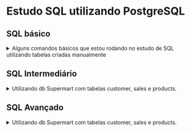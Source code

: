 # Estudo SQL utilizando PostgreSQL

## SQL básico
<details>
<summary>Alguns comandos básicos que estou rodando no estudo de SQL utilizando tabelas criadas manualmente</summary>

#### Criar tabela

Para criar uma tabela com o nome science_class com as colunas enrollment_no, name e science marks
```
create table science_class (enrollment_no INT, name VARCHAR, science_Marks INT);
  ```
#### Inserir dados
```
insert into science_class values (1, 'Ana', 90), (2, 'Bruno',100), (3,'Carlos',84),(4,'Daniela',95);
```
#### Selecionar 

Selecionar todas as colunas usando o *:
```
select * from science_class;
```
|enrollment_no|name|science_marks|
|-------------|----|-------------|
|1|Ana|90|
|2|Bruno|100|
|3|Carlos|84|
|4|Daniela|95|

Selecionar alunos com nota maior que 90 usando where:
```
select * from science_class where science_marks>90;
```
	
|enrollment_no|name|science_marks|
|-------------|----|-------------|
|2|Bruno|100|
|4|Daniela|95|
  
Selecionar somente o nome dos alunos com nota maior que 90 usando where:
```
select name from science_class where science_marks>90;
```
|name|
|----|
|Bruno|
|Daniela|



#### Alterar dados
```
update science_class set  science_marks = 110 WHERE name = 'Bruno';
  select * from science_class
```
|enrollment_no|name|science_marks|
|-------------|----|-------------|
|1|Ana|90|
|3|Carlos|84|
|4|Daniela|95|
|2|Bruno|110|

#### Deletar linhas
```
insert into science_class values (5, 'Evandro', 30);
delete from science_class where name = 'Evandro';
```
#### Alterar propriedade da coluna
```
alter table science_class rename column name to student_name;
```
|enrollment_no|student_name|science_marks|
|-------------|------------|-------------|
|1|Ana|90|
|3|Carlos|84|
|4|Daniela|95|
|2|Bruno|110|

</details>

## SQL Intermediário
<details>
	<summary>Utilizando db Supermart com tabelas customer, sales e products.</summary>

#### WHERE e IN

```
select * from customer where state in ('California', 'New York');
```
```
select * from customer where city in ('Seattle', 'New York City', 'Fresno', 'Chicado') ;
```
|customer_id|customer_name|segment|age|country|city|state|postal_code|region|
|-----------|-------------|-------|---|-------|----|-----|-----------|------|
|IM-15070|Irene Maddox|Consumer|66|United States|Seattle|Washington|98103|West|
|JM-15265|Janet Molinari|Corporate|23|United States|New York City|New York|10024|East|
|HM-14980|Henry MacAllister|Consumer|35|United States|New York City|New York|10009|East|
|...


#### WHERE e BETWEEN e NOT

Idade entre 20 e 50<br/>
```
select * from customer where age between 20 and 50  order by age asc ;
```
|customer_id|customer_name|segment|age|country|city|state|postal_code|region|
|-----------|-------------|-------|---|-------|----|-----|-----------|------|
|BE-11335|Bill Eplett|Home Office|20|United States|Jackson|Michigan|49201|Central|
|DK-13150|David Kendrick|Corporate|20|United States|Decatur|Illinois|62521|Central|
|FP-14320|Frank Preis|Consumer|20|United States|Los Angeles|California|90008|West|
|...


Idade não está entre 20 e 30<br/>
```
select * from customer where age not between 20 and 30  order by age asc ;
```
|customer_id|customer_name|segment|age|country|city|state|postal_code|region|
|-----------|-------------|-------|---|-------|----|-----|-----------|------|
|CC-12610|Corey Catlett|Corporate|18|United States|Philadelphia|Pennsylvania|19134|East|
|DM-13525|Don Miller|Corporate|18|United States|Houston|Texas|77070|Central|
|CC-12220|Chris Cortes|Consumer|18|United States|La Porte|Indiana|46350|Central|
|...


#### Wildcards
Wildcards são utilizados para substituir caracteres em uma string, sendo que:
	
	
_  Representa um caractere<br/>
% Representa zero ou mais caractereres


Clientes que o primeiro nome tem cinco letras e a cidade começa com L <br/>
```
select * from customer where customer_name like '_____ %' AND city like 'L%' order by customer_name asc
```
|customer_id|customer_name|segment|age|country|city|state|postal_code|region|
|-----------|-------------|-------|---|-------|----|-----|-----------|------|
|AB-10150|Aimee Bixby|Consumer|65|United States|Long Beach|New York|11561|East|
|BE-11410|Bobby Elias|Consumer|54|United States|Lancaster|Ohio|43130|East|
|BT-11440|Bobby Trafton|Consumer|20|United States|Littleton|Colorado|80122|West|
|...



Clientes que o primeiro nome tem cinco letras e a cidade não começa com A <br/>
```
select * from customer where customer_name like '_____ %' AND city not like 'A%' order by city asc
```
|customer_id|customer_name|segment|age|country|city|state|postal_code|region|
|-----------|-------------|-------|---|-------|----|-----|-----------|------|
|CS-12250|Chris Selesnick|Corporate|59|United States|Bossier City|Louisiana|71111|South|
|BD-11635|Brian Derr|Consumer|42|United States|Bowling Green|Kentucky|42104|South|
|GT-14635|Grant Thornton|Corporate|19|United States|Burlington|North Carolina|27217|South|
|...



Clientes que o primeiro nome tem cinco letras, a cidade começa com L e são dos estados de Ohio e Colorado <br/>
```
select * from customer where customer_name like '_____ %' AND 
city like 'L%' and state in ('Ohio', 'Colorado') order by customer_name asc;
```
|customer_id|customer_name|segment|age|country|city|state|postal_code|region|
|-----------|-------------|-------|---|-------|----|-----|-----------|------|
|BE-11410|Bobby Elias|Consumer|54|United States|Lancaster|Ohio|43130|East|
|BT-11440|Bobby Trafton|Consumer|20|United States|Littleton|Colorado|80122|West|
|FC-14245|Frank Carlisle|Home Office|20|United States|Lakewood|Ohio|44107|East|
|TZ-21580|Tracy Zic|Consumer|65|United States|Louisville|Colorado|80027|West|


#### Exercícios

Selecionar clientes distintos de cidades que são da região norte e sul<br/>
```
select distinct customer_name, city, region from customer where region in('North', 'East')
```
|customer_name|city|region|
|-------------|----|------|
|Gene McClure|Providence|East|
|Toby Braunhardt|Washington|East|
|Alejandro Ballentine|Lorain|East|
|...



Selecionar todos os pedidos com valor entre 100 e 500<br/>
```
select * from sales where sales between 100 and 500
```

|order_line|order_id|order_date|ship_date|ship_mode|customer_id|product_id|sales|quantity|discount|profit|
|----------|--------|----------|---------|---------|-----------|----------|-----|--------|--------|------|
|1|CA-2016-152156|2016-11-08|2016-11-11|Second Class|CG-12520|FUR-BO-10001798|261.96|2|0.0|41.9136|
|10|CA-2014-115812|2014-06-09|2014-06-14|Standard Class|BH-11710|OFF-AP-10002892|114.9|5|0.0|34.47|
|14|CA-2016-161389|2016-12-05|2016-12-10|Standard Class|IM-15070|OFF-BI-10003656|407.976|3|0.2|132.5922|
|...


Selecionar todos os clientes que o último nome tem 4 caracteres<br/>
```
select * from customer where customer_name like '% ____';
```
|customer_id|customer_name|segment|age|country|city|state|postal_code|region|
|-----------|-------------|-------|---|-------|----|-----|-----------|------|
|CG-12520|Claire Gute|Consumer|67|United States|Henderson|Kentucky|42420|South|
|DV-13045|Darrin Van Huff|Corporate|31|United States|Los Angeles|California|90036|West|
|PK-19075|Pete Kriz|Consumer|46|United States|Madison|Wisconsin|53711|Central|
|...


#### ORDER

Pode ser feito ordem ascendente (ASC) ou descendente (desc) e utilizando um ou mais parâmetros<br/>

```
select * from customer where state = 'Florida' order by age asc ;

select * from customer where state = 'Florida'  order by customer_name asc, segment asc, age desc
```

Também é possível usar um index das colunas no lugar do nome da coluna. Nesse caso customer_name é a 2a coluna, segment a 3a e age a 4a, produzindo o mesmo resultado da query anterior
```
select * from customer where state = 'Florida'  order by 2 asc, 3 asc, 4 desc 
```
|customer_id|customer_name|segment|age|country|city|state|postal_code|region|
|-----------|-------------|-------|---|-------|----|-----|-----------|------|
|AH-10195|Alan Haines|Corporate|67|United States|Tamarac|Florida|33319|South|
|AS-10240|Alan Shonely|Consumer|68|United States|Tampa|Florida|33614|South|
|AG-10525|Andy Gerbode|Corporate|69|United States|Saint Petersburg|Florida|33710|South|
|...


#### ORDER e LIMIT

O limit define quantas linhas vão ser retornadas. No exemplo usei a coluna age para ordenar. Os clientes com menores idades serão selecionados se usar a ordem asc. Os clientes com maiores idades serão selecionados se usar a ordem desc.
```
select * from customer where segment = 'Corporate' order by 4 asc limit 3
```
|customer_id|customer_name|segment|age|country|city|state|postal_code|region|
|-----------|-------------|-------|---|-------|----|-----|-----------|------|
|SP-20650|Stephanie Phelps|Corporate|18|United States|San Jose|California|95123|West|
|SC-20770|Stewart Carmichael|Corporate|18|United States|Decatur|Alabama|35601|South|
|MP-17965|Michael Paige|Corporate|18|United States|Lawrence|Massachusetts|1841|East|


#### Exercícios

Selecionar todas as vendas com desconto maior que zero ordenando por ordem decrescente de desconto
```
select * from sales where discount > 0 order by discount desc 
```

Selecionar as 3 primeiras linhas de vendas com desconto maior que zero ordenando por ordem decrescente de desconto
```
select * from sales where discount > 0 order by discount desc limit 3
```
|order_line|order_id|order_date|ship_date|ship_mode|customer_id|product_id|sales|quantity|discount|profit|
|----------|--------|----------|---------|---------|-----------|----------|-----|--------|--------|------|
|16|US-2015-118983|2015-11-22|2015-11-26|Standard Class|HP-14815|OFF-BI-10000756|2.544|3|0.8|-3.816|
|15|US-2015-118983|2015-11-22|2015-11-26|Standard Class|HP-14815|OFF-AP-10002311|68.81|5|0.8|-123.858|
|76|US-2017-118038|2017-12-09|2017-12-11|First Class|KB-16600|OFF-BI-10004182|1.248|3|0.8|-1.9344|


#### COUNT e AS

AS é o nome que vai ser dado para a coluna ou tabela<br/>
Para contar o número de produtos vendidos e 
```
select count(*) as "Number of Products Sold" from sales
```
|Number of Products Sold|
|-----------------------|
|9994|


Para contar o número de produtos e de vendas (pode ter mais de um produto em uma venda)
```
select count(order_line) as "Number of Products Sold", count(distinct order_id) as "Number of Sales" from sales
```
|Number of Products Sold|Number of Sales|
|-----------------------|---------------|
|9994|5009|


Para ver qual cliente fez mais compras
```
select customer_id , count(distinct order_id) as "Number of Sales by Customer" from sales group by customer_id order by 2 desc
```
|customer_id|Number of Sales by Customer|
|-----------|---------------------------|
|EP-13915|17|
|EA-14035|13|
|CK-12205|13|


#### SUM

Para calcular o lucro total
```
select sum(Profit) as "Total Profit" from sales
```
|Total Profit|
|------------|
|286397.0217000013|


Para calcular o lucro total de um produto específico
```
select sum(Profit) as "Total Profit" from sales where product_id = 'FUR-CH-10000454'
```
|product_id|Total Profit|
|----------|------------|
|FUR-CH-10000454|1927.442|

Para calcular o total de vendas um produto específico
```
select  product_id, sum(quantity) as "Total Quantity" from sales where product_id = 'FUR-CH-10000454' group by product_id 
```
|product_id|Total Quantity|
|----------|--------------|
|FUR-CH-10000454|51|

#### AVG

Para calcular um valor médio
```
select avg(age) "Average Customer Age" from customer c
```
|Average Customer Age|
|--------------------|
|44.4678436317780580|

Para encontrar os estados com consumidores em média mais jovens
```
select state, avg(age) as "Average Customer Age" from customer c group by state order by 2
```
|state|Average Customer Age|
|-----|--------------------|
|Kansas|20.0000000000000000|
|District of Columbia|24.0000000000000000|
|Arkansas|30.0000000000000000|

Valor médio pago em comissões considerando comissão de 10%
```
select avg(sales * 0.10) as "Average Comission Value" from sales
```
|Average Comission Value|
|-----------------------|
|22.985800083049867|


#### MAX e MIN

Para encontrar o valor da menor venda do mês de Junho de 2015
```
select min(sales) as "Minimum Sales Value from June 2015" from sales where order_date between '2015-06-01' and '2015-06-30'
```
|Minimum Sales Value from June 2015|
|----------------------------------|
|0.984|

Para encontrar o valor da maior venda do mês de Junho de 2015

```
select max(sales) as "Maximum Sales Value from June 2015" from sales where order_date between '2015-06-01' and '2015-06-30'
```
|Maximum Sales Value from June 2015|
|----------------------------------|
|3050.376|


#### Exercícios

Calcular o total de sales
```
select sum(sales) as "Sum of Sales" from sales
```
|Sum of Sales|
|------------|
|2297200.860299955|

Calcular o total de clientes da região norte com idade entre 20 e 30
```
select count(customer_id) from customer where region = 'North' and age between 20 and 30
```
|count|
|-----|
|0|

Calcular a idade média de clientes da região Leste
```
select avg(age) as "Average Customer Age from East Region" from customer c where region = 'East'
```
|Average Customer Age from East Region|
|-------------------------------------|
|44.3363636363636364|

Calcular a idade mínima e máxima de clientes da Filadélfia
```
select min(age) as "Minimum Customer Age from Philadelphia", max(age) as "Maximum Customer Age from Philadelphia" from customer c where city = 'Philadelphia'
```
|Minimum Customer Age from Philadelphia|Maximum Customer Age from Philadelphia|
|--------------------------------------|--------------------------------------|
|18|70|

#### Group by
(Já foi usado mas reforçado aqui)

Calcular o número de clientes em cada região
```
select region, count(distinct customer_id) as "Customer Count" from customer c group by region order by 2 desc
```
|region|Customer Count|
|------|--------------|
|West|255|
|East|220|
|Central|184|
|South|134|

Calcular a quantidade de itens vendidos por produto
```
select product_id, sum(quantity) as "Quantity Sold" from sales group by product_id order by 2 desc
```
|product_id|Quantity Sold|
|----------|-------------|
|TEC-AC-10003832|75|
|OFF-PA-10001970|70|
|OFF-BI-10001524|67|
|...


Encontrar os clientes que mais gastam (total de compras)
```
select customer_id, count(distinct order_line) as "Number of Purchases", min(sales) as "Minimum Sales Value", 
avg(sales) as "Average Sales Value", max(sales) as "Maximum Sales Value", sum(sales) as "Total Sales Value"   
from sales group by customer_id order by 6 desc limit 5
```
|customer_id|Number of Purchases|Minimum Sales Value|Average Sales Value|Maximum Sales Value|Total Sales Value|
|-----------|-------------------|-------------------|-------------------|-------------------|-----------------|
|SM-20320|15|3.488|1669.5366666666666|22638.48|25043.05|
|TC-20980|12|7.312|1587.684833333333|17499.95|19052.217999999997|
|RB-19360|18|4.448|839.8521666666667|13999.96|15117.339|
|TA-21385|10|7.04|1459.562|11199.968|14595.619999999999|
|HL-15040|11|6.63|1170.2998181818182|10499.97|12873.297999999999|

#### HAVING

HAVING é usada para colunas agregadas e WHERE em colunas não agregadas.


Contar número de clientes por cidade e região e selecionar somente aquelas com mais de 10 clientes
```
select city, region, count(distinct customer_id) as "Customer Count" from customer c group by city, region having count(3) > 10 order by 3 desc 
```
|city|region|Customer Count|
|----|------|--------------|
|New York City|East|68|
|Los Angeles|West|58|
|Philadelphia|East|46|
|San Francisco|West|41|
|Seattle|West|31|
|Houston|Central|28|
|Chicago|Central|19|
|San Diego|West|13|
|Dallas|Central|13|
|Jacksonville|South|11|

#### Exercícios

Tabela com valor total em vendas $, total de itens vendidos, número de pedidos, menor valor de venda, média do valor de venda, maior valor de venda
```
select sum(sales) as "Total Sales in $", sum(quantity) as "Total Quantity", count(distinct order_id) as "Number of Orders",
min(sales) as "Minimum Sales Value", avg(sales) as "Average Sales Value", max(sales) as "Maximum Sales Value" from sales
```
|Total Sales in $|Total Quantity|Number of Orders|Minimum Sales Value|Average Sales Value|Maximum Sales Value|
|----------------|--------------|----------------|-------------------|-------------------|-------------------|
|2297200.860299955|37873|5009|0.444|229.8580008304938|22638.48|

Listar produtos com menos de 10 itens vendidos em ordem crescente
```
select product_id, sum(quantity) as "By Product Sales Quantity" from sales group by product_id having sum(quantity) < 10 order by 2 asc
```

|product_id|By Product Sales Quantity|
|----------|-------------------------|
|OFF-PA-10000048|1|
|TEC-MA-10003493|1|
|FUR-BO-10002206|1|
|...


#### CASE WHEN

Funciona basicamente como o IF e ELSE.
Para classificar categoricamente a idade dos clientes
```
select customer_id, customer_name, age , case 
			when age<21 then 'Young'	
			when age>60 then 'Elderly' 
			else 'Adult'	
		end as Age_category	from customer;
```

|customer_id|customer_name|age|age_category|
|-----------|-------------|---|------------|
|CG-12520|Claire Gute|67|Elderly|
|DV-13045|Darrin Van Huff|31|Adult|
|SO-20335|Sean O'Donnell|65|Elderly|
|BH-11710|Brosina Hoffman|20|Young|
|...

Dá para contar o número de clientes em cada categoria
```
select count(case when age<=21 then 'Young' else null end) as "Young",
	   count(case when age between 22 and 59 then 'Adult' else null end) as "Adult",
	   count(case when age>=60 then 'Elderly' else null end) as "Elderly"
	  from customer;
```
|Young|Adult|Elderly|
|-----|-----|-------|
|66|546|181|
	
</details>

	
## SQL Avançado
<details>
	<summary>Utilizando db Supermart com tabelas customer, sales e products. </summary>



<br/>	
Criando tabelas com registros exclusivos
	
```
/*Creating sales table of year 2015*/

Create table sales_2015 as select * from sales where ship_date between '2015-01-01' and '2015-12-31';
select count(*) from sales_2015; --2131
select count(distinct customer_id) from sales_2015;--578

/* Customers with age between 20 and 60 */
create table customer_20_60 as select * from customer where age between 20 and 60;
select count (*) from customer_20_60;--597
```

#### Inner Join
Selecionar os clientes que estão em ambas tabelas. Tem de estar tanto na customer quanto sales.

```
select distinct customer_name from customer_20_60 c inner join sales_2015 s on c.customer_id = s.customer_id order by customer_name  
```
	
|customer_name|
|-------------|
|Aaron Hawkins|
|Adam Bellavance|
|Adam Hart|
|...


Encontrar clientes cadastrados que mais gastaram $ 

```
select customer_name, sum(sales) as "$ Spent" from customer_20_60 c 
inner join sales_2015 s on c.customer_id = s.customer_id group by customer_name order by 2 desc
```

|customer_name|$ Spent|
|-------------|-------|
|Peter Fuller|9022.323999999999|
|Fred Hopkins|6056.089999999999|
|Natalie Webber|5511.316|
|...


Selecionar vendas por cliente contendo ID, nome e idade do cliente, e ordem, id e valor do pedido
```
select s.customer_id, c.customer_name, c.age, s.order_line, s.product_id , s.sales  from sales_2015 s 
inner join customer_20_60 c on s.customer_id = c.customer_id  
```

|customer_id|customer_name|age|order_line|product_id|sales|
|-----------|-------------|---|----------|----------|-----|
|HP-14815|Harold Pawlan|20|15|OFF-AP-10002311|68.81|
|HP-14815|Harold Pawlan|20|16|OFF-BI-10000756|2.544|
|EB-13870|Emily Burns|34|25|FUR-TA-10000577|1044.63|
|...

	
Join múltiplo selecionando nome e idade do cliente (tabela customer), nome do produto (tabela product), e valor e data da venda (tabela sales)
```
select c.customer_name, c.age, p.product_name ,  s.sales, s.order_date  from sales_2015 s 
inner join customer_20_60 c on s.customer_id = c.customer_id inner join product p on s.product_id = p.product_id order by s.order_date desc
```
|customer_name|age|product_name|sales|order_date|
|-------------|---|------------|-----|----------|
|Eric Murdock|46|Lenovo 17-Key USB Numeric Keypad|54.384|2015-12-28|
|Richard Eichhorn|30|Cisco SPA 502G IP Phone|239.9|2015-12-27|
|Arthur Gainer|56|Avery 497|21.56|2015-12-27|
|...

	
	
#### LEFT JOIN

Selecionar todas as vendas independente de ter informação da customer table
```	
select s.customer_id , c.customer_name, c.age, p.product_name ,  s.sales, s.order_date  from sales_2015 s  left join customer_20_60 c on s.customer_id = c.customer_id 		inner join product p on s.product_id = p.product_id 
```

|customer_id|customer_name|age|product_name|sales|order_date|
|-----------|-------------|---|------------|-----|----------|
|SO-20335|||Bretford CR4500 Series Slim Rectangular Table|957.5775|2015-10-11|
|SO-20335|||Eldon Fold N Roll Cart System|22.368|2015-10-11|
|HP-14815|Harold Pawlan|20|Holmes Replacement Filter for HEPA Air Cleaner  Very Large Room  HEPA Filter|68.81|2015-11-22|
|...

        

#### RIGHT JOIN 

Selecionar todos os clientes mesmo que não tenha venda
```
select s.order_line,s.product_id,c.customer_id ,s.sales ,c.customer_name , c.age 
	from sales_2015 s right join customer_20_60 c on s.customer_id = c.customer_id  order by customer_id
```
	
|order_line|product_id|customer_id|sales|customer_name|age|
|----------|----------|-----------|-----|-------------|---|
|1979|OFF-AR-10000127|AA-10375|5.248|Allen Armold|22|
|||AA-10480||Andrew Allen|50|
|8009|OFF-PA-10000474|AA-10645|106.32|Anna Andreadi|32|
	
#### FULL JOIN
	
Seleciona registros das duas tabelas, aparecendo registros sem vendas ou sem dados do cliente
```
select s.order_line,s.product_id,c.customer_id ,s.sales ,c.customer_name , c.age 
	from sales_2015 s full join customer_20_60 c on s.customer_id = c.customer_id order by sales desc
```	
	
|order_line|product_id|customer_id|sales|customer_name|age|
|----------|----------|-----------|-----|-------------|---|
|||AR-10570||Anemone Ratner|36|
|||VM-21835||Vivian Mathis|60|
|510|OFF-BI-10003527||6354.95|||
|...

	
#### CROSS JOIN
	
Basicamente faz a combinação de todos as linhas de uma tabela com todos os valores de outra tabela

```
create table letter (letter "varchar");
insert into letter values ('a'),('b'),('c');
select * from letter;
create table number (number int);
insert into number values (1),(2),(3);
select * from letter;
select letter.letter, number.number from letter, number;
```
	
|letter|number|
|------|------|
|a|1|
|b|1|
|c|1|
|a|2|
|b|2|
|c|2|
|a|3|
|b|3|
|c|3|
	
#### INTERSECT
	
Para selecionar os customer_id que estão presentes na tabela de vendas de 2015 e no banco de clientes.
INTERSECT remove duplicatas e INTERSECT ALL mantém duplicatas. O mesmo conceito vale para UNION e EXCEPT
	
```	
select customer_id from sales_2015 s 
intersect
select customer_id from customer_20_60 c 
```

|customer_id|
|-----------|
|JP-15520|
|CM-11815|
|JD-16150|
|...
	
#### EXCEPT

Para selecionar os customer_id que estão presentes na tabela de vendas de 2015 mas que NÃO estão presentes no banco de dados de clientes
```
select customer_id from sales_2015 s 
except
select customer_id from customer_20_60 c 
```
	
|customer_id|
|-----------|
|TP-21130|
|JR-15670|
|AB-10105|
|...

#### UNION

Para retornar TODAS as customer_id que estão presentes no sales_2015 E/OU customer_20_60.
	
```
select customer_id from sales_2015 s 
union
select customer_id from customer_20_60 c 
```
	
|customer_id|
|-----------|
|AZ-10750|
|TP-21130|
|AG-10390|
|...
	
#### EXERCÍCIOS 
	
Encontrar o total de vendas por estado das tabelas sales_2015 e customer_20_60
No caso usei a função having para excluir as linhas nulas e ordenei do maior para o menor.
```	
select c.state, sum(s.sales) from customer_20_60 c left join sales_2015 s 
on c.customer_id = s.customer_id  group by state having sum(s.sales) > 0 order by sum desc
```
	
|state|sum|
|-----|---|
|California|72712.49479999999|
|Pennsylvania|36239.77419999999|
|New York|29823.967599999993|
|...
	
Retornar uma tabela com o ID e nome do produto, categoria, total de vendas e quantidade de itens.

```
select p.product_id , p.product_name , p.category , sum(sales) as "Total sales", sum(quantity) as "Total #" 
from product p left join sales_2015 s on p.product_id =s.product_id group by p.product_id 
```
	
|product_id|product_name|category|Total sales|Total #|
|----------|------------|--------|-----------|-------|
|OFF-FA-10000304|Advantus Push Pins|Office Supplies|8.72|5|
|OFF-PA-10003656|Xerox 1935|Office Supplies|184.66|7|
|FUR-TA-10001932|Chromcraft 48 x 96 Racetrack Double Pedestal Table|Furniture|||
|...
	
#### SUBQUERY

É uma subconsulta dentro de outra consulta dentro do WHERE, FROM ou SELECT. Pode ser usada para fazer uma consulta direta evitando salvar tabelas e uso de joins.

Para retornar as vendas de clientes com mais de 60 anos. (WHERE)
```
select * from sales where customer_id in 
(select distinct customer_id from customer c where age > 60)
```
|order_id|customer_id|product_id|sales|quantity|
|--------|-----------|----------|-----|--------|
|CA-2016-152156|CG-12520|FUR-BO-10001798|261.96|2|
|CA-2016-152156|CG-12520|FUR-CH-10000454|731.94|3|
|US-2015-108966|SO-20335|FUR-TA-10000577|957.5775|5|
|...

	
Aqui vou usar múltiplos joins e uma subquery para selecionar atributos das tabelas customer, product e sales de clientes com mais de 60 anos.
```
select order_id , customer_name ,  product_name , sales , quantity from sales s 
left join customer c2 on s.customer_id = c2.customer_id left join product p on s.product_id = p.product_id 
where s.customer_id in (select distinct customer_id from customer c where age > 60)
```
	
|order_id|customer_name|product_name|sales|quantity|
|--------|-------------|------------|-----|--------|
|...
|US-2015-108966|Sean O'Donnell|Eldon Fold N Roll Cart System|22.368|2|
|CA-2016-161389|Irene Maddox|Fellowes PB200 Plastic Comb Binding Machine|407.976|3|
|CA-2014-143336|Zuschuss Donatelli|Newell 341|8.56|2|
|...

Para retornar a quantidade de vendas por produto com o nome e categoria. (FROM)
```
select p.product_id , p.product_name , p.category , s.quantity from product p 
left join (select product_id,sum(quantity) as quantity from sales group by product_id) as s on p.product_id = s.product_id
order by quantity desc
```	
|product_id|product_name|category|quantity|
|----------|------------|--------|--------|
|﻿FUR-BO-10001798|Bush Somerset Collection Bookcase|Furniture||
|TEC-AC-10003832|Logitech P710e Mobile Speakerphone|Technology|75|
|OFF-PA-10001970|Xerox 1881|Office Supplies|70|
|...
	
Para retornar a id e nome do cliente e ordem do pedido. Subquery está dentro do select e funciona como um left join.
```	
select customer_id, order_line, (select customer_name from customer c where c.customer_id=s.customer_id) 
from sales s order by customer_id 
```
|customer_id|order_line|customer_name|
|-----------|----------|-------------|
|AA-10315|1160|Alex Avila|
|AA-10315|5201|Alex Avila|
|AA-10315|5200|Alex Avila|

#### Exercício
	
Selecionar todas as colunas da tabela sales, nome e idade do cliente da tabela customer, e nome e categoria do produto da tabela products

Dá pra usar join e subqueries
```	
select c.customer_name , c.age , sp.* from customer as c right join 
(select s.*, p.product_name , p.category from sales as s left join product as p on s.product_id = p.product_id ) as sp
on c.customer_id = sp.customer_id 
```

|customer_name|age|order_line|order_id|order_date|ship_date|ship_mode|customer_id|product_id|sales|quantity|discount|profit|product_name|category|
|-------------|---|----------|--------|----------|---------|---------|-----------|----------|-----|--------|--------|------|------------|--------|
|Claire Gute|67|1|CA-2016-152156|2016-11-08|2016-11-11|Second Class|CG-12520|FUR-BO-10001798|261.96|2|0.0|41.9136|||
|Claire Gute|67|2|CA-2016-152156|2016-11-08|2016-11-11|Second Class|CG-12520|FUR-CH-10000454|731.94|3|0.0|219.582|Hon Deluxe Fabric Upholstered Stacking Chairs  Rounded Back|Furniture|
|Darrin Van Huff|31|3|CA-2016-138688|2016-06-12|2016-06-16|Second Class|DV-13045|OFF-LA-10000240|14.62|2|0.0|6.8714|Self-Adhesive Address Labels for Typewriters by Universal|Office Supplies|

	
Ou somente joins (o que acho mais fácil)

```	
select c.customer_name, c.age , s.* , p.product_name , p.category from sales s 
left join customer c on s.customer_id = c.customer_id 
left join product p on s.product_id = p.product_id; 
```

|customer_name|age|order_line|order_id|order_date|ship_date|ship_mode|customer_id|product_id|sales|quantity|discount|profit|product_name|category|
|-------------|---|----------|--------|----------|---------|---------|-----------|----------|-----|--------|--------|------|------------|--------|
|Claire Gute|67|1|CA-2016-152156|2016-11-08|2016-11-11|Second Class|CG-12520|FUR-BO-10001798|261.96|2|0.0|41.9136|||
|Claire Gute|67|2|CA-2016-152156|2016-11-08|2016-11-11|Second Class|CG-12520|FUR-CH-10000454|731.94|3|0.0|219.582|Hon Deluxe Fabric Upholstered Stacking Chairs  Rounded Back|Furniture|
|Darrin Van Huff|31|3|CA-2016-138688|2016-06-12|2016-06-16|Second Class|DV-13045|OFF-LA-10000240|14.62|2|0.0|6.8714|Self-Adhesive Address Labels for Typewriters by Universal|Office Supplies|


</details>
